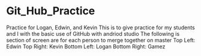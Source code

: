 # Git_Hub_Practice
Practice for Logan, Edwin, and Kevin
This is to give practice for my students and I with the basic use of GitHub with andriod studio
The following is section of screen are for each person to merge together on master
Top Left: Edwin
Top Right: Kevin
Bottom Left: Logan
Bottom Right: Gamez
